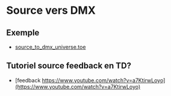 # Source vers DMX 

## Exemple 

* [source_to_dmx_universe.toe](source_to_dmx_universe.toe)

## Tutoriel source feedback en TD?
* [feedback  https://www.youtube.com/watch?v=a7KtirwLoyo](https://www.youtube.com/watch?v=a7KtirwLoyo)


